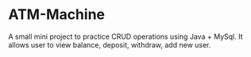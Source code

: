 # ATM-Machine
A small mini project to practice CRUD operations using Java + MySql. It allows user to view balance, deposit, withdraw, add new user.
